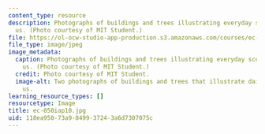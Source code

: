 ```yaml
---
content_type: resource
description: Photographs of buildings and trees illustrating everyday scenes around
  us. (Photo courtesy of MIT Student.)
file: https://ol-ocw-studio-app-production.s3.amazonaws.com/courses/ec-050-recreate-experiments-from-history-inform-the-future-from-the-past-galileo-january-iap-2010/118ea95073a9849937243a6d7307075c_ec-050iap10.jpg
file_type: image/jpeg
image_metadata:
  caption: Photographs of buildings and trees illustrating everyday scenes around
    us. (Photo courtesy of MIT Student.)
  credit: Photo courtesy of MIT Student.
  image-alt: Two photographs of buildings and trees that illustrate daily scenes surrounding
    us.
learning_resource_types: []
resourcetype: Image
title: ec-050iap10.jpg
uid: 118ea950-73a9-8499-3724-3a6d7307075c
---
```

